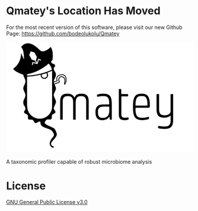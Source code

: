 # Qmatey's Location Has Moved
For the most recent version of this software, please visit our new Github Page: https://github.com/bodeolukolu/Qmatey

![alt text](https://github.com/B-Kristy/logo/blob/master/Qmatey_logo.PNG)

A taxonomic profiler capable of robust microbiome analysis 

# License 
<a href="https://github.com/tararickman/metagenome/blob/add-license-1/LICENSE"> GNU General Public License v3.0
